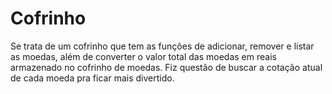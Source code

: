 # Cofrinho
Se trata de um cofrinho que tem as funções de adicionar, remover e listar as moedas, além de converter o valor total das moedas em reais armazenado no cofrinho de moedas. Fiz questão de buscar a cotação atual de cada moeda pra ficar mais divertido.
